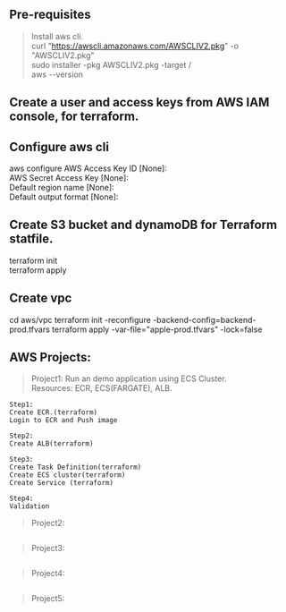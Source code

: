 ## Pre-requisites
> Install aws cli.  
curl "https://awscli.amazonaws.com/AWSCLIV2.pkg" -o "AWSCLIV2.pkg"  
sudo installer -pkg AWSCLIV2.pkg -target /  
aws --version  

## Create a user and access keys from AWS IAM console, for terraform.

## Configure aws cli
aws configure
AWS Access Key ID [None]:                     
AWS Secret Access Key [None]:   
Default region name [None]:   
Default output format [None]:   

## Create S3 bucket and dynamoDB for Terraform statfile.
terraform init   
terraform apply 

## Create vpc
cd aws/vpc
terraform  init -reconfigure -backend-config=backend-prod.tfvars
terraform apply -var-file="apple-prod.tfvars" -lock=false

## AWS Projects:
>Project1: Run an demo application using ECS Cluster.  
Resources: ECR, ECS(FARGATE), ALB.
````
Step1:  
Create ECR.(terraform)  
Login to ECR and Push image  

Step2:  
Create ALB(terraform)

Step3:
Create Task Definition(terraform)
Create ECS cluster(terraform)
Create Service (terraform)

Step4: 
Validation  
````
>Project2:
````

````
>Project3:
````

````
>Project4:
````

````
>Project5:
````

````
